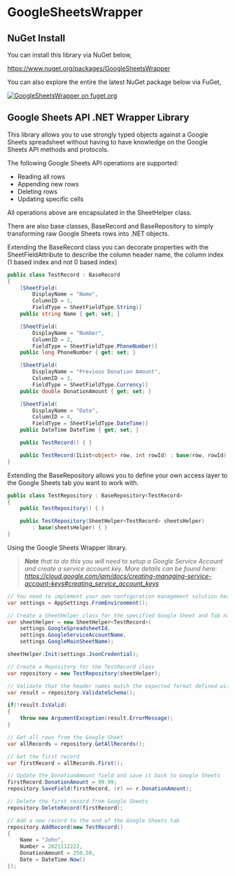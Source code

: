 # GoogleSheetsWrapper
## NuGet Install
You can install this library via NuGet below,

https://www.nuget.org/packages/GoogleSheetsWrapper

You can also explore the entire the latest NuGet package below via FuGet,

[![GoogleSheetsWrapper on fuget.org](https://www.fuget.org/packages/GoogleSheetsWrapper/badge.svg)](https://www.fuget.org/packages/GoogleSheetsWrapper)

## Google Sheets API .NET Wrapper Library

This library allows you to use strongly typed objects against a Google Sheets spreadsheet without having to have knowledge on the Google Sheets API methods and protocols. 

The following Google Sheets API operations are supported: 

* Reading all rows
* Appending new rows
* Deleting rows
* Updating specific cells

All operations above are encapsulated in the SheetHelper class. 

There are also base classes, BaseRecord and BaseRepository to simply transforming raw Google Sheets rows into .NET objects. 

Extending the BaseRecord class you can decorate properties with the SheetFieldAttribute to describe the column header name, the column index (1 based index and not 0 based index)

```csharp
public class TestRecord : BaseRecord
{
    [SheetField(
        DisplayName = "Name",
        ColumnID = 1,
        FieldType = SheetFieldType.String)]
    public string Name { get; set; }

    [SheetField(
        DisplayName = "Number",
        ColumnID = 2,
        FieldType = SheetFieldType.PhoneNumber)]
    public long PhoneNumber { get; set; }

    [SheetField(
        DisplayName = "Previous Donation Amount",
        ColumnID = 3,
        FieldType = SheetFieldType.Currency)]
    public double DonationAmount { get; set; }

    [SheetField(
        DisplayName = "Date",
        ColumnID = 4,
        FieldType = SheetFieldType.DateTime)]
    public DateTime DateTime { get; set; }

    public TestRecord() { }

    public TestRecord(IList<object> row, int rowId) : base(row, rowId) { }
}
```

Extending the BaseRepository allows you to define your own access layer to the Google Sheets tab you want to work with. 

```csharp
public class TestRepository : BaseRepository<TestRecord>
{
    public TestRepository() { }

    public TestRepository(SheetHelper<TestRecord> sheetsHelper)
        : base(sheetsHelper) { }
}
```

Using the Google Sheets Wrapper library.  

>***Note** that to do this you will need to setup a Google Service Account and create a service account key.  More details can be found here: 
https://cloud.google.com/iam/docs/creating-managing-service-account-keys#creating_service_account_keys*

```csharp
// You need to implement your own configuration management solution here!
var settings = AppSettings.FromEnvironment();

// Create a SheetHelper class for the specified Google Sheet and Tab name
var sheetHelper = new SheetHelper<TestRecord>(
    settings.GoogleSpreadsheetId,
    settings.GoogleServiceAccountName,
    settings.GoogleMainSheetName);

sheetHelper.Init(settings.JsonCredential);

// Create a Repository for the TestRecord class
var repository = new TestRepository(sheetHelper);

// Validate that the header names match the expected format defined with the SheetFieldAttribute values
var result = repository.ValidateSchema();

if(!result.IsValid)
{
    throw new ArgumentException(result.ErrorMessage);
}

// Get all rows from the Google Sheet
var allRecords = repository.GetAllRecords();

// Get the first record
var firstRecord = allRecords.First();

// Update the DonationAmount field and save it back to Google Sheets
firstRecord.DonationAmount = 99.99;
repository.SaveField(firstRecord, (r) => r.DonationAmount);

// Delete the first record from Google Sheets
repository.DeleteRecord(firstRecord);

// Add a new record to the end of the Google Sheets tab
repository.AddRecord(new TestRecord()
{
    Name = "John",
    Number = 2021112222,
    DonationAmount = 250.50,
    Date = DateTime.Now()
});

```
